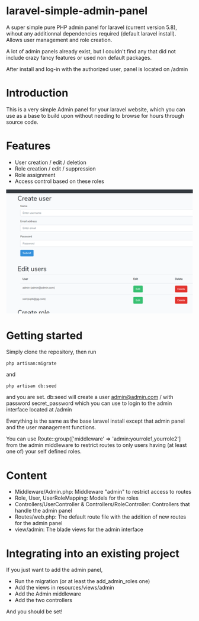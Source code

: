 # laravel-simple-admin-panel
A super simple pure PHP admin panel for laravel (current version 5.8), wihout any additionnal dependencies required (default laravel install). Allows user management and role creation.

A lot of admin panels already exist, but I couldn't find any that did not include crazy fancy features or used non default packages.

After install and log-in with the authorized user, panel is located on /admin

# Introduction
This is a very simple Admin panel for your laravel website, which you can use as a base to build upon without needing to browse for hours through source code.

# Features
- User creation / edit / deletion
- Role creation / edit / suppression
- Role assignment
- Access control based on these roles

![description](media/screenshot.PNG)


# Getting started

Simply clone the repository, then run
```
php artisan:migrate
```
and 
```
php artisan db:seed
```
and you are set. db:seed will create a user admin@admin.com / with password secret_password which you can use to login to the admin interface located at /admin

Everything is the same as the base laravel install except that admin panel and the user management functions.

You can use Route::group(['middleware' => 'admin:yourrole1,yourrole2'] from the admin middleware to restrict routes to only users having (at least one of) your self defined roles.

# Content

- Middleware/Admin.php: Middleware "admin" to restrict access to routes
- Role, User, UserRoleMapping: Models for the roles
- Controllers/UserController & Controllers/RoleController: Controllers that handle the admin panel
- Routes/web.php: The default route file with the addition of new routes for the admin panel
- view/admin: The blade views for the admin interface

# Integrating into an existing project
If you just want to add the admin panel,
- Run the migration (or at least the add_admin_roles one)
- Add the views in resources/views/admin
- Add the Admin middleware
- Add the two controllers

And you should be set!
